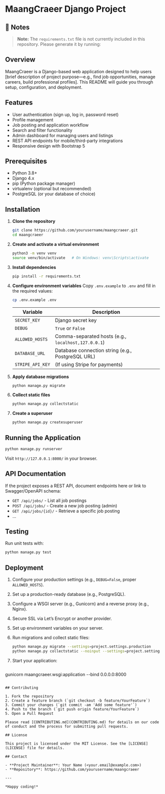 # MaangCraeer Django Project
## 🚨 Notes

> **Note:** The `requirements.txt` file is not currently included in this repository. Please generate it by running:

## Overview

MaangCraeer is a Django-based web application designed to help users \[brief description of project purpose—e.g., find job opportunities, manage careers, build professional profiles]. This README will guide you through setup, configuration, and deployment.

## Features

* User authentication (sign up, log in, password reset)
* Profile management
* Job posting and application workflow
* Search and filter functionality
* Admin dashboard for managing users and listings
* REST API endpoints for mobile/third-party integrations
* Responsive design with Bootstrap 5

## Prerequisites

* Python 3.8+
* Django 4.x
* pip (Python package manager)
* virtualenv (optional but recommended)
* PostgreSQL (or your database of choice)

## Installation

1. **Clone the repository**

   ```bash
   git clone https://github.com/yourusername/maangcraeer.git
   cd maangcraeer
   ```

2. **Create and activate a virtual environment**

   ```bash
   python3 -m venv venv
   source venv/bin/activate   # On Windows: venv\Scripts\activate
   ```

3. **Install dependencies**

   ```bash
   pip install -r requirements.txt
   ```

4. **Configure environment variables**
   Copy `.env.example` to `.env` and fill in the required values:

   ```bash
   cp .env.example .env
   ```

   | Variable         | Description                                         |
   | ---------------- | --------------------------------------------------- |
   | `SECRET_KEY`     | Django secret key                                   |
   | `DEBUG`          | `True` or `False`                                   |
   | `ALLOWED_HOSTS`  | Comma-separated hosts (e.g., `localhost,127.0.0.1`) |
   | `DATABASE_URL`   | Database connection string (e.g., PostgreSQL URL)   |
   | `STRIPE_API_KEY` | (If using Stripe for payments)                      |

5. **Apply database migrations**

   ```bash
   python manage.py migrate
   ```

6. **Collect static files**

   ```bash
   python manage.py collectstatic
   ```

7. **Create a superuser**

   ```bash
   python manage.py createsuperuser
   ```

## Running the Application

```bash
python manage.py runserver
```

Visit `http://127.0.0.1:8000/` in your browser.

## API Documentation

If the project exposes a REST API, document endpoints here or link to Swagger/OpenAPI schema:

* `GET /api/jobs/` - List all job postings
* `POST /api/jobs/` - Create a new job posting (admin)
* `GET /api/jobs/{id}/` - Retrieve a specific job posting
* ...

## Testing

Run unit tests with:

```bash
python manage.py test
```

## Deployment

1. Configure your production settings (e.g., `DEBUG=False`, proper `ALLOWED_HOSTS`).
2. Set up a production-ready database (e.g., PostgreSQL).
3. Configure a WSGI server (e.g., Gunicorn) and a reverse proxy (e.g., Nginx).
4. Secure SSL via Let’s Encrypt or another provider.
5. Set up environment variables on your server.
6. Run migrations and collect static files:

   ```bash
   python manage.py migrate --settings=project.settings.production
   python manage.py collectstatic --noinput --settings=project.settings.production
   ```
7. Start your application:

   ```bash
   ```

gunicorn maangcraeer.wsgi\:application --bind 0.0.0.0:8000

```

## Contributing

1. Fork the repository
2. Create a feature branch (`git checkout -b feature/YourFeature`)
3. Commit your changes (`git commit -am 'Add some feature'`)
4. Push to the branch (`git push origin feature/YourFeature`)
5. Open a Pull Request

Please read [CONTRIBUTING.md](CONTRIBUTING.md) for details on our code of conduct and the process for submitting pull requests.

## License

This project is licensed under the MIT License. See the [LICENSE](LICENSE) file for details.

## Contact

- **Project Maintainer**: Your Name (<your.email@example.com>)
- **Repository**: https://github.com/yourusername/maangcraeer

---

*Happy coding!*

```
